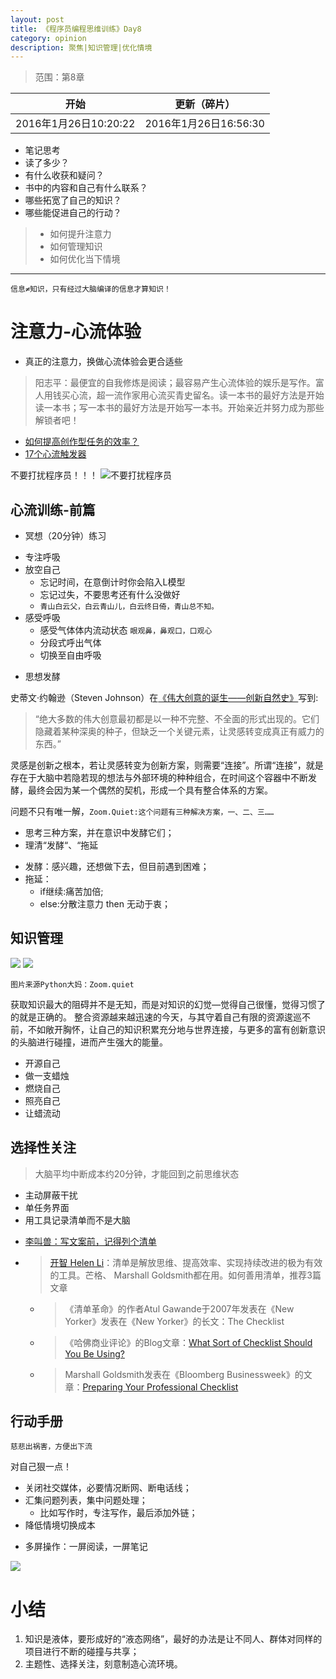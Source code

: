 ```yaml
---
layout: post
title: 《程序员编程思维训练》Day8
category: opinion
description: 聚焦|知识管理|优化情境
---
```



> 范围：第8章
> 
| 开始| 更新（碎片） |
|--------|--------|
|   2016年1月26日10:20:22 | 2016年1月26日16:56:30   |

> 
+ 笔记思考
 + 读了多少？
 + 有什么收获和疑问？
 + 书中的内容和自己有什么联系？
 + 哪些拓宽了自己的知识？
 + 哪些能促进自己的行动？


> + 如何提升注意力
> + 如何管理知识
> + 如何优化当下情境

_ _ _


`信息≠知识，只有经过大脑编译的信息才算知识！`

# 注意力-心流体验

+ 真正的注意力，换做心流体验会更合适些

> 阳志平：最便宜的自我修炼是阅读；最容易产生心流体验的娱乐是写作。富人用钱买心流，超一流作家用心流买青史留名。读一本书的最好方法是开始读一本书；写一本书的最好方法是开始写一本书。开始亲近并努力成为那些解锁者吧！

  - [如何提高创作型任务的效率？](http://mp.weixin.qq.com/s?__biz=MzA4ODM4ODQ3MQ==&mid=401837951&idx=1&sn=80cb6dd762e40e252017286c7675b640&3rd=MzA3MDU4NTYzMw==&scene=6#rd)
  - [17个心流触发器](http://mp.weixin.qq.com/s?__biz=MjM5NTAxMDU0MA==&mid=210363746&idx=1&sn=93ddd58c1c416d561fd9c2b3d9f9b273&3rd=MzA3MDU4NTYzMw==&scene=6#rd)

不要打扰程序员！！！
![不要打扰程序员](http://upload-images.jianshu.io/upload_images/982375-a18db206cb91745d.jpg?imageMogr2/auto-orient/strip%7CimageView2/2/w/1240)

## 心流训练-前篇

+ 冥想（20分钟）练习
 - 专注呼吸
 - 放空自己
   - 忘记时间，在意倒计时你会陷入L模型
   - 忘记过失，不要思考还有什么没做好
   - `青山白云父，白云青山儿，白云终日倚，青山总不知。`
 - 感受呼吸
   -  感受气体体内流动状态 `眼观鼻，鼻观口，口观心`
   -  分段式呼出气体
   -  切换至自由呼吸   



+ 思想发酵



史蒂文·约翰逊（Steven Johnson）在[《伟大创意的诞生——创新自然史》](http://book.douban.com/subject/25958751/)写到:

>“绝大多数的伟大创意最初都是以一种不完整、不全面的形式出现的。它们隐藏着某种深奥的种子，但缺乏一个关键元素，让灵感转变成真正有威力的东西。”

灵感是创新之根本，若让灵感转变为创新方案，则需要“连接”。所谓“连接”，就是存在于大脑中若隐若现的想法与外部环境的种种组合，在时间这个容器中不断发酵，最终会因为某一个偶然的契机，形成一个具有整合体系的方案。

问题不只有唯一解，`Zoom.Quiet:这个问题有三种解决方案，一、二、三……`

+ 思考三种方案，并在意识中发酵它们；
+ 理清“发酵“、“拖延
 - 发酵：感兴趣，还想做下去，但目前遇到困难；
 - 拖延：
   - if继续:痛苦加倍; 
   - else:分散注意力 then 无动于衷；

## 知识管理


![](http://upload-images.jianshu.io/upload_images/982375-b49a11c8819e657d.jpg?imageMogr2/auto-orient/strip%7CimageView2/2/w/1240)
![](http://upload-images.jianshu.io/upload_images/982375-9b96324670a2626d.jpg?imageMogr2/auto-orient/strip%7CimageView2/2/w/1240)

`图片来源Python大妈：Zoom.quiet`


获取知识最大的阻碍并不是无知，而是对知识的幻觉—觉得自己很懂，觉得习惯了的就是正确的。
整合资源越来越迅速的今天，与其守着自己有限的资源逡巡不前，不如敞开胸怀，让自己的知识积累充分地与世界连接，与更多的富有创新意识的头脑进行碰撞，进而产生强大的能量。

+ 开源自己
+ 做一支蜡烛
 + 燃烧自己
 + 照亮自己
 + 让蜡流动

## 选择性关注


>大脑平均中断成本约20分钟，才能回到之前思维状态


+ 主动屏蔽干扰
+ 单任务界面
+ 用工具记录清单而不是大脑

 - [李叫兽：写文案前，记得列个清单](http://mp.weixin.qq.com/s?__biz=MzA5NTMxOTczOA==&mid=400232098&idx=1&sn=12e1ab4f5374592890d6f470af8b04dd&3rd=MzA3MDU4NTYzMw==&scene=6#rd) 
 - >[开智 Helen Li](http://mp.weixin.qq.com/s?__biz=MzA4ODM4ODQ3MQ==&mid=400374089&idx=1&sn=9e6c42413a2ca82dac852d17fd6439d8&3rd=MzA3MDU4NTYzMw==&scene=6#rd)：清单是解放思维、提高效率、实现持续改进的极为有效的工具。芒格、 Marshall Goldsmith都在用。如何善用清单，推荐3篇文章

	- > 《清单革命》的作者Atul Gawande于2007年发表在《New Yorker》发表在《New Yorker》的长文：The Checklist
	- > 《哈佛商业评论》的Blog文章：[What Sort of Checklist Should You Be Using?](https://hbr.org/2010/02/draftwhat-sort-of-checklist-sh.html)
	- > Marshall Goldsmith发表在《Bloomberg Businessweek》的文章：[Preparing Your Professional Checklist](http://www.marshallgoldsmithlibrary.com/cim/articles_print.php?aid=486)

## 行动手册

`慈悲出祸害，方便出下流`

对自己狠一点！

+ 关闭社交媒体，必要情况断网、断电话线；
+ 汇集问题列表，集中问题处理；
  +  比如写作时，专注写作，最后添加外链；
+ 降低情境切换成本
 - 多屏操作：一屏阅读，一屏笔记 
 
![](http://upload-images.jianshu.io/upload_images/982375-c876cea871303621.jpg?imageMogr2/auto-orient/strip%7CimageView2/2/w/1240) 


# 小结
1. 知识是液体，要形成好的“液态网络”，最好的办法是让不同人、群体对同样的项目进行不断的碰撞与共享；
2. 主题性、选择关注，刻意制造心流环境。